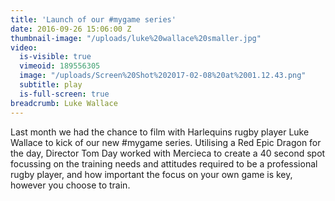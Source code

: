 ```yaml
---
title: 'Launch of our #mygame series'
date: 2016-09-26 15:06:00 Z
thumbnail-image: "/uploads/luke%20wallace%20smaller.jpg"
video:
  is-visible: true
  vimeoid: 189556305
  image: "/uploads/Screen%20Shot%202017-02-08%20at%2001.12.43.png"
  subtitle: play
  is-full-screen: true
breadcrumb: Luke Wallace
---
```


Last month we had the chance to film with Harlequins rugby player Luke Wallace to kick of our new #mygame series. Utilising a Red Epic Dragon for the day, Director Tom Day worked with Mercieca to create a 40 second spot focussing on the training needs and attitudes required to be a professional rugby player, and how important the focus on your own game is key, however you choose to train.


